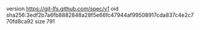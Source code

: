 version https://git-lfs.github.com/spec/v1
oid sha256:3edf2b7a6fb8882848a28f5e66fc47944af99508917cda837c4e2c770fd8ca92
size 791
